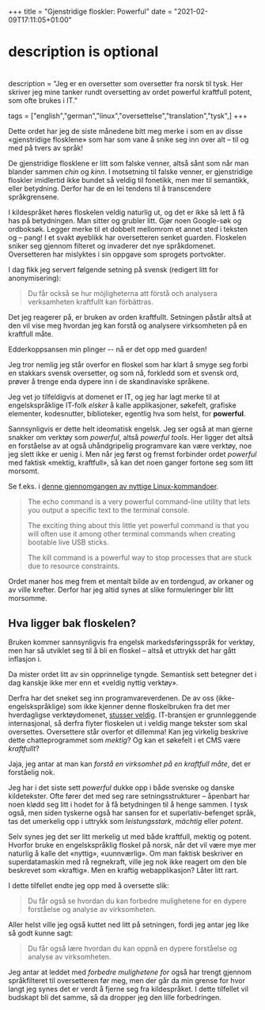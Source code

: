 +++
title = "Gjenstridige floskler: Powerful"
date = "2021-02-09T17:11:05+01:00"

#
# description is optional
#
description = "Jeg er en oversetter som oversetter fra norsk til tysk. Her skriver jeg mine tanker rundt oversetting av ordet powerful kraftfull potent, som ofte brukes i IT."

tags = ["english","german","linux","oversettelse","translation","tysk",]
+++

Dette ordet har jeg de siste månedene bitt meg merke i som en av disse «gjenstridige flosklene» som har som vane å snike seg inn over alt – til og med på tvers av språk!

De gjenstridige flosklene er litt som falske venner, altså sånt som når man blander sammen *chin* og *kinn*. I motsetning til falske venner, er gjenstridige floskler imidlertid ikke bundet så veldig til fonetikk, men mer til semantikk, eller betydning. Derfor har de en lei tendens til å transcendere språkgrensene. 

I kildespråket høres floskelen veldig naturlig ut, og det er ikke så lett å få has på betydningen.
Man sitter og grubler litt. Gjør noen Google-søk og ordboksøk. Legger merke til et dobbelt mellomrom et annet sted i teksten og – pang!
I et svakt øyeblikk har oversetteren senket guarden. Floskelen sniker seg gjennom filteret og invaderer det nye språkdomenet.
Oversetteren har mislyktes i sin oppgave som sprogets portvokter.

I dag fikk jeg servert følgende setning på svensk (redigert litt for anonymisering):

> Du får också se hur möjligheterna att förstå och analysera verksamheten kraftfullt kan förbättras.

Det jeg reagerer på, er bruken av orden kraftfullt. 
Setningen påstår altså at den vil vise meg hvordan jeg kan forstå og analysere virksomheten på en kraftfull måte.

Edderkoppsansen min plinger -- nå er det opp med guarden! 

Jeg tror nemlig jeg står overfor en floskel som har klart å smyge seg forbi en stakkars svensk oversetter, og som nå, forkledd som et svensk ord, prøver å trenge enda dypere inn i de skandinaviske språkene.

Jeg vet jo tilfeldigvis at domenet er IT, og jeg har lagt merke til at engelskspråklige IT-folk *elsker* å kalle applikasjoner, søkefelt, grafiske elementer, kodesnutter, biblioteker, egentlig hva som helst, for **powerful**.

Sannsynligvis er dette helt ideomatisk engelsk. Jeg ser også at man gjerne snakker om verktøy som *powerful*, altså *powerful tools*.
Her ligger det altså en forståelse av at også uhåndgripelig programvare kan være verktøy, noe jeg slett ikke er uenig i.
Men når jeg først og fremst forbinder ordet *powerful* med faktisk «mektig, kraftfull», så kan det noen ganger fortone seg som litt morsomt.

Se f.eks. i [denne gjennomgangen av nyttige Linux-kommandoer](https://www.ubuntupit.com/best-linux-commands-to-run-in-the-terminal/).

> The echo command is a very powerful command-line utility that lets you output a specific text to the terminal console.
>
> The exciting thing about this little yet powerful command is that you will often use it among other terminal commands when creating bootable live USB sticks.
>
> The kill command is a powerful way to stop processes that are stuck due to resource constraints.

Ordet maner hos meg frem et mentalt bilde av en tordengud, av orkaner og av ville krefter. Derfor har jeg altid synes at slike formuleringer blir litt morsomme.

## Hva ligger bak floskelen?
Bruken kommer sannsynligvis fra engelsk markedsføringsspråk for verktøy, men har så utviklet seg til å bli en floskel – altså et uttrykk det har gått inflasjon i.

Da mister ordet litt av sin opprinnelige tyngde. Semantisk sett betegner det i dag kanskje ikke mer enn et «veldig nyttig verktøy».     

Derfra har det sneket seg inn programvareverdenen. De av oss (ikke-engelskspråklige) som ikke kjenner denne floskelbruken fra det mer hverdagligse verktøydomenet, [stusser veldig](https://softwareengineering.stackexchange.com/questions/75479/why-is-every-programming-language-powerful).
IT-bransjen er grunnleggende internasjonal, så derfra flyter floskelen ut i veldig mange tekster som skal oversettes. Oversettere står overfor et dillemma! Kan jeg virkelig beskrive dette chatteprogrammet som *mektig*? Og kan et søkefelt i et CMS være *kraftfullt*?

Jaja, jeg antar at man kan *forstå en virksomhet på en kraftfull måte*, det er forståelig nok.

Jeg har i det siste sett *powerful* dukke opp i både svenske og danske kildetekster. Ofte fører det med seg rare setningsstrukturer – åpenbart har noen klødd seg litt i hodet for å få betydningen til å henge sammen. I tysk også, men siden tyskerne også har sansen for et superlativ-befenget språk, tas det umerkelig opp i uttrykk som *leistungsstark*, *mächtig* eller *potent*.

Selv synes jeg det ser litt merkelig ut med både kraftfull, mektig og potent. Hvorfor bruke en engelskspråklig floskel på norsk, når det vil være mye mer naturlig å kalle det «nyttig», «uunnværlig». Om man faktisk beskriver en superdatamaskin med rå regnekraft, ville jeg nok ikke reagert om den ble beskrevet som «kraftig». Men en kraftig webapplikasjon? Låter litt rart.

I dette tilfellet endte jeg opp med å oversette slik:

> Du får også se hvordan du kan forbedre mulighetene for en dypere forståelse og analyse av virksomheten.

Aller helst ville jeg også kuttet ned litt på setningen, fordi jeg antar jeg like så godt kunne sagt:

> Du får også lære hvordan du kan oppnå en dypere forståelse og analyse av virksomheten.

Jeg antar at leddet med *forbedre mulighetene for* også har trengt gjennom språkfilteret til oversetteren før meg, men der går da min grense for hvor langt jeg synes det er verdt å fjerne seg fra kildespråket.
I dette tilfellet vil budskapt bli det samme, så da dropper jeg den lille forbedringen.
